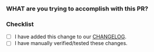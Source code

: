 ### WHAT are you trying to accomplish with this PR?

### Checklist

- [ ] I have added this change to our [CHANGELOG](/CHANGELOG.md).
- [ ] I have manually verified/tested these changes.
